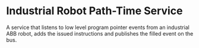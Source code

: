 # Industrial Robot Path-Time Service
A service that listens to low level program pointer events from an industrial ABB robot,
adds the issued instructions and publishes the filled event on the bus.